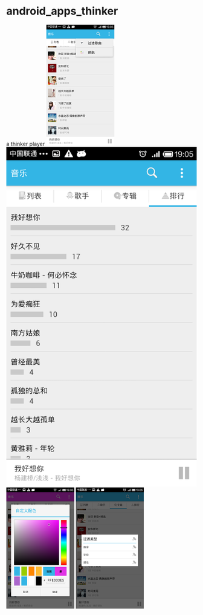 android_apps_thinker
====================
a thinker player
![](doc/Screenshot_2015-03-16-19-06-02.png?raw=true)
![](doc/Screenshot_2015-03-16-19-05-45.png?raw=true)
![](doc/Screenshot_2015-03-16-19-06-24.png?raw=true)
![](doc/Screenshot_2015-03-16-19-06-07.png?raw=true)

